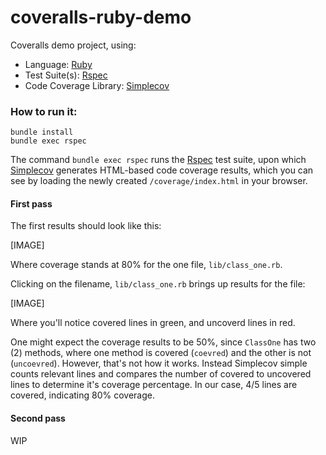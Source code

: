 # coveralls-ruby-demo

Coveralls demo project, using:

* Language: [Ruby](https://www.ruby-lang.org/) 
* Test Suite(s): [Rspec](https://rspec.info/) 
* Code Coverage Library: [Simplecov](https://github.com/colszowka/simplecov)

### How to run it:

```
bundle install
bundle exec rspec
```

The command `bundle exec rspec` runs the [Rspec](https://rspec.info/) test suite, upon which [Simplecov](https://github.com/colszowka/simplecov) generates HTML-based code coverage results, which you can see by loading the newly created `/coverage/index.html` in your browser.

#### First pass

The first results should look like this:

[IMAGE]

Where coverage stands at 80% for the one file, `lib/class_one.rb`.

Clicking on the filename, `lib/class_one.rb` brings up results for the file:

[IMAGE]

Where you'll notice covered lines in green, and uncoverd lines in red.

One might expect the coverage results to be 50%, since `ClassOne` has two (2) methods, where one method is covered (`coevred`) and the other is not (`uncoevred`). However, that's not how it works. Instead Simplecov simple counts relevant lines and compares the number of covered to uncovered lines to determine it's coverage percentage. In our case, 4/5 lines are covered, indicating 80% coverage.

#### Second pass
WIP
